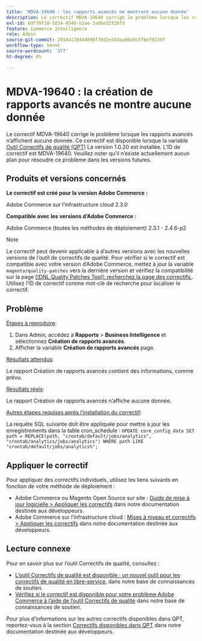 ```yaml
---
title: 'MDVA-19640 : les rapports avancés ne montrent aucune donnée'
description: Le correctif MDVA-19640 corrige le problème lorsque les rapports avancés n’affichent aucune donnée. Ce correctif est disponible lorsque l’[outil de correctifs de qualité (QPT)](/help/announcements/adobe-commerce-announcements/magento-quality-patches-released-new-tool-to-self-serve-quality-patches.md) 1.0.20 est installé. L’ID de correctif est MDVA-19640. Veuillez noter qu’il n’existe actuellement aucun plan pour résoudre ce problème dans les versions futures.
exl-id: 6df70f10-5d34-4540-b2ae-3a0be32f2bfd
feature: Commerce Intelligence
role: Admin
source-git-commit: 2914a110444898f78d2ed43ea96a9c5f6e70229f
workflow-type: tm+mt
source-wordcount: '377'
ht-degree: 0%

---
```


# MDVA-19640 : la création de rapports avancés ne montre aucune donnée

Le correctif MDVA-19640 corrige le problème lorsque les rapports avancés n’affichent aucune donnée. Ce correctif est disponible lorsque la variable [Outil Correctifs de qualité (QPT)](/help/announcements/adobe-commerce-announcements/magento-quality-patches-released-new-tool-to-self-serve-quality-patches.md) La version 1.0.20 est installée. L’ID de correctif est MDVA-19640. Veuillez noter qu’il n’existe actuellement aucun plan pour résoudre ce problème dans les versions futures.

## Produits et versions concernés

**Le correctif est créé pour la version Adobe Commerce :**

Adobe Commerce sur l’infrastructure cloud 2.3.0

**Compatible avec les versions d’Adobe Commerce :**

Adobe Commerce (toutes les méthodes de déploiement) 2.3.1 - 2.4.6-p2

>[!NOTE]
>
>Le correctif peut devenir applicable à d’autres versions avec les nouvelles versions de l’outil de correctifs de qualité. Pour vérifier si le correctif est compatible avec votre version d’Adobe Commerce, mettez à jour la variable `magento/quality-patches` vers la dernière version et vérifiez la compatibilité sur la page [[!DNL Quality Patches Tool]: recherchez la page des correctifs.](https://devdocs.magento.com/quality-patches/tool.html#patch-grid). Utilisez l’ID de correctif comme mot-clé de recherche pour localiser le correctif.

## Problème

<u>Étapes à reproduire</u>:

1. Dans Admin, accédez à **Rapports** > **Business Intelligence** et sélectionnez **Création de rapports avancés**.
1. Afficher la variable **Création de rapports avancés** page.

<u>Résultats attendus</u>:

Le rapport Création de rapports avancés contient des informations, comme prévu.

<u>Résultats réels</u>:

Le rapport Création de rapports avancés n’affiche aucune donnée.

<u>Autres étapes requises après l’installation du correctif</u>:

La requête SQL suivante doit être appliquée pour mettre à jour les enregistrements dans la table cron_schedule :
`UPDATE core_config_data SET path = REPLACE(path, "crontab/default/jobs/analytics", "crontab/analytics/jobs/analytics") WHERE path LIKE "crontab/default/jobs/analytics%";`

## Appliquer le correctif

Pour appliquer des correctifs individuels, utilisez les liens suivants en fonction de votre méthode de déploiement :

* Adobe Commerce ou Magento Open Source sur site : [Guide de mise à jour logicielle > Appliquer les correctifs](https://devdocs.magento.com/guides/v2.4/comp-mgr/patching/mqp.html) dans notre documentation destinée aux développeurs.
* Adobe Commerce sur l’infrastructure cloud : [Mises à niveau et correctifs > Appliquer les correctifs](https://devdocs.magento.com/cloud/project/project-patch.html) dans notre documentation destinée aux développeurs.

## Lecture connexe

Pour en savoir plus sur l’outil Correctifs de qualité, consultez :

* [L’outil Correctifs de qualité est disponible : un nouvel outil pour les correctifs de qualité en libre-service.](/help/announcements/adobe-commerce-announcements/magento-quality-patches-released-new-tool-to-self-serve-quality-patches.md) dans notre base de connaissances de soutien.
* [Vérifiez si le correctif est disponible pour votre problème Adobe Commerce à l’aide de l’outil Correctifs de qualité](/help/support-tools/patches-available-in-qpt-tool/check-patch-for-magento-issue-with-magento-quality-patches.md) dans notre base de connaissances de soutien.

Pour plus d’informations sur les autres correctifs disponibles dans QPT, reportez-vous à la section [Correctifs disponibles dans QPT](https://devdocs.magento.com/quality-patches/tool.html#patch-grid) dans notre documentation destinée aux développeurs.
